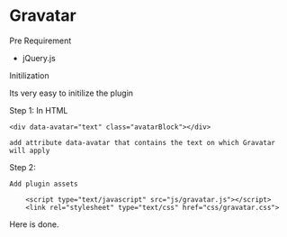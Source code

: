 # Gravatar

Pre Requirement 

- jQuery.js

Initilization

Its very easy to initilize the plugin 

Step 1: 
	In HTML 
	
	<div data-avatar="text" class="avatarBlock"></div>
	
	add attribute data-avatar that contains the text on which Gravatar will apply
	

Step 2:
	
	Add plugin assets
	
		<script type="text/javascript" src="js/gravatar.js"></script>
		<link rel="stylesheet" type="text/css" href="css/gravatar.css">
		
Here is done. 		
	
	

